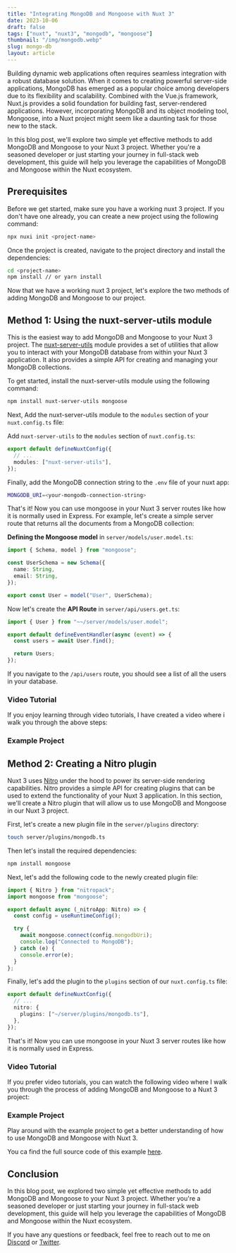 ```yaml
---
title: "Integrating MongoDB and Mongoose with Nuxt 3"
date: 2023-10-06
draft: false
tags: ["nuxt", "nuxt3", "mongodb", "mongoose"]
thumbnail: "/img/mongodb.webp"
slug: mongo-db
layout: article
---
```


Building dynamic web applications often requires seamless integration with a robust database solution. When it comes to creating powerful server-side applications, MongoDB has emerged as a popular choice among developers due to its flexibility and scalability. Combined with the Vue.js framework, Nuxt.js provides a solid foundation for building fast, server-rendered applications. However, incorporating MongoDB and its object modeling tool, Mongoose, into a Nuxt project might seem like a daunting task for those new to the stack.
<!--more-->
In this blog post, we'll explore two simple yet effective methods to add MongoDB and Mongoose to your Nuxt 3 project. Whether you're a seasoned developer or just starting your journey in full-stack web development, this guide will help you leverage the capabilities of MongoDB and Mongoose within the Nuxt ecosystem.

## Prerequisites

Before we get started, make sure you have a working nuxt 3 project. If you don't have one already, you can create a new project using the following command:

```bash
npx nuxi init <project-name>
```

Once the project is created, navigate to the project directory and install the dependencies:

```bash
cd <project-name>
npm install // or yarn install
```

Now that we have a working nuxt 3 project, let's explore the two methods of adding MongoDB and Mongoose to our project.

## Method 1: Using the nuxt-server-utils module

This is the easiest way to add MongoDB and Mongoose to your Nuxt 3 project. The [nuxt-server-utils](https://nuxt-server-utils.jahid.dev) module provides a set of utilities that allow you to interact with your MongoDB database from within your Nuxt 3 application. It also provides a simple API for creating and managing your MongoDB collections.

To get started, install the nuxt-server-utils module using the following command:

```bash [npm]
npm install nuxt-server-utils mongoose
```

Next, Add the nuxt-server-utils module to the `modules` section of your `nuxt.config.ts` file:

Add `nuxt-server-utils` to the `modules` section of `nuxt.config.ts`:

```ts [nuxt.config.ts]
export default defineNuxtConfig({
  // ...
  modules: ["nuxt-server-utils"],
});
```

Finally, add the MongoDB connection string to the `.env` file of your nuxt app:

```bash [.env]
MONGODB_URI=<your-mongodb-connection-string>
```

That's it! Now you can use mongoose in your Nuxt 3 server routes like how it is normally used in Express.
For example, let's create a simple server route that returns all the documents from a MongoDB collection:

**Defining the Mongoose model** in `server/models/user.model.ts`:

```ts [server/models/User.ts]
import { Schema, model } from "mongoose";

const UserSchema = new Schema({
  name: String,
  email: String,
});

export const User = model("User", UserSchema);
```

Now let's create the **API Route** in `server/api/users.get.ts`:

```ts [server/api/users.get.ts]
import { User } from "~~/server/models/user.model";

export default defineEventHandler(async (event) => {
  const users = await User.find();

  return Users;
});
```

If you navigate to the `/api/users` route, you should see a list of all the users in your database.

### Video Tutorial

If you enjoy learning through video tutorials, I have created a video where i walk you through the above steps:

### Example Project

## Method 2: Creating a Nitro plugin

Nuxt 3 uses [Nitro](https://nitro.unjs.io/) under the hood to power its server-side rendering capabilities. Nitro provides a simple API for creating plugins that can be used to extend the functionality of your Nuxt 3 application.
In this section, we'll create a Nitro plugin that will allow us to use MongoDB and Mongoose in our Nuxt 3 project.

First, let's create a new plugin file in the `server/plugins` directory:

```bash
touch server/plugins/mongodb.ts
```

Then let's install the required dependencies:

```bash
npm install mongoose
```

Next, let's add the following code to the newly created plugin file:

```ts [server/plugins/mongodb.ts]
import { Nitro } from "nitropack";
import mongoose from "mongoose";

export default async (_nitroApp: Nitro) => {
  const config = useRuntimeConfig();

  try {
    await mongoose.connect(config.mongodbUri);
    console.log("Connected to MongoDB");
  } catch (e) {
    console.error(e);
  }
};
```

Finally, let's add the plugin to the `plugins` section of our `nuxt.config.ts` file:

```ts [nuxt.config.ts]
export default defineNuxtConfig({
  // ...
  nitro: {
    plugins: ["~/server/plugins/mongodb.ts"],
  },
});
```

That's it! Now you can use mongoose in your Nuxt 3 server routes like how it is normally used in Express.

### Video Tutorial

If you prefer video tutorials, you can watch the following video where I walk you through the process of adding MongoDB and Mongoose to a Nuxt 3 project:

### Example Project

Play around with the example project to get a better understanding of how to use MongoDB and Mongoose with Nuxt 3.

You ca find the full source code of this example [here](https://github.com/jahidanowar/nuxt3-mongoose).

## Conclusion

In this blog post, we explored two simple yet effective methods to add MongoDB and Mongoose to your Nuxt 3 project. Whether you're a seasoned developer or just starting your journey in full-stack web development, this guide will help you leverage the capabilities of MongoDB and Mongoose within the Nuxt ecosystem.

If you have any questions or feedback, feel free to reach out to me on [Discord](https://jahid.dev/d) or [Twitter](https://twitter.com/jahidDev).